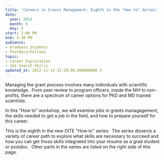 ```yaml
---
title: 'Careers in Grants Management: Eighth in the "How to" Series'
date:
  year: 2012
  month: 6
  day: 5
start: 2:00 PM
end: 3:30 PM
audience:
- Graduate Students
- Postdocs/Fellows
topic:
- Career Exploration
- Job Search Skills
updated_at: 2012-11-13 21:29:58.000000000 Z
---
```

Managing the grant process involves many individuals with scientific
knowledge.  From peer review to program officers, inside the NIH to
non-profits, there are a spectrum of career options for PhD and MD
trained scientists.

In this \"How to\" workshop, we will examine jobs in grants
managagement, the skills needed to get a job in the field, and how to
prepare yourself for this career.

This is the eighth in the new OITE \"How to\" series.  The
series dissects a variety of career path to explore what skills are
necessary to succeed and how you can get those skills integrated into
your resume as a grad student or postdoc.  Other parts in the series are
listed on the right side of this page.
